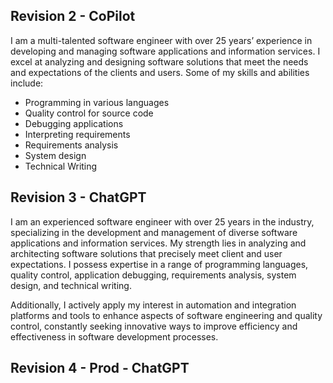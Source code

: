 ## Revision 2 - CoPilot

I am a multi-talented software engineer with over 25 years’ experience in developing and managing software applications and information services. I excel at analyzing and designing software solutions that meet the needs and expectations of the clients and users. Some of my skills and abilities include:

- Programming in various languages
- Quality control for source code
- Debugging applications
- Interpreting requirements
- Requirements analysis
- System design
- Technical Writing

## Revision 3 - ChatGPT

I am an experienced software engineer with over 25 years in the industry, specializing in the development and management of diverse software applications and information services. My strength lies in analyzing and architecting software solutions that precisely meet client and user expectations. I possess expertise in a range of programming languages, quality control, application debugging, requirements analysis, system design, and technical writing. 

Additionally, I actively apply my interest in automation and integration platforms and tools to enhance aspects of software engineering and quality control, constantly seeking innovative ways to improve efficiency and effectiveness in software development processes.

## Revision 4 - Prod - ChatGPT

